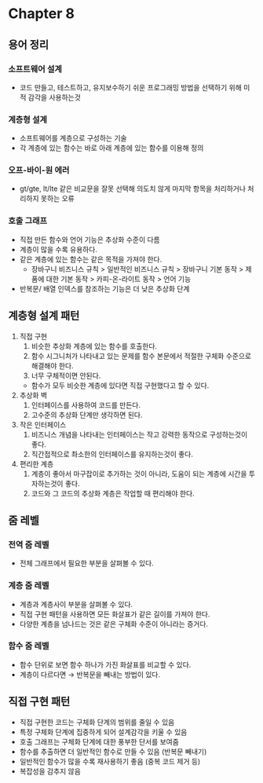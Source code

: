 # Chapter 8
## 용어 정리
### 소프트웨어 설계
- 코드 만들고, 테스트하고, 유지보수하기 쉬운 프로그래밍 방법을 선택하기 위해 미적 감각을 사용하는것

### 계층형 설계
- 소프트웨어를 계층으로 구성하는 기술
- 각 계층에 있는 함수는 바로 아래 계층에 있는 함수를 이용해 정의

### 오프-바이-원 에러

- gt/gte, lt/lte 같은 비교문을 잘못 선택해 의도치 않게 마지막 항목을 처리하거나 처리하지 못하는 오류

### 호출 그래프

- 직접 만든 함수와 언어 기능은 추상화 수준이 다름
- 계층이 많을 수록 유용하다.
- 같은 계층에 있는 함수는 같은 목적을 가져야 한다.
    - 장바구니 비즈니스 규칙 > 일반적인 비즈니스 규칙 > 장바구니 기본 동작 > 제품에 대한 기본 동작 > 카피-온-라이트 동작 > 언어 기능
- 반복문/ 배열 인덱스를 참조하는 기능은 더 낮은 추상화 단계


## 계층형 설계 패턴

1. 직접 구현
    1. 비슷한 추상화 계층에 있는 함수를 호출한다.
    2. 함수 시그니처가 나타내고 있는 문제를 함수 본문에서 적절한 구체화 수준으로 해결해야 한다.
    3. 너무 구체적이면 안된다.
    - 함수가 모두 비슷한 계층에 있다면 직접 구현했다고 할 수 있다.
2. 추상화 벽
    1. 인터페이스를 사용하여 코드를 만든다.
    2. 고수준의 추상화 단계만 생각하면 된다.
3. 작은 인터페이스
    1. 비즈니스 개념을 나타내는 인터페이스는 작고 강력한 동작으로 구성하는것이 좋다.
    2. 직간접적으로 촤소한의 인터페이스를 유지하는것이 좋다.
4. 편리한 계층
    1. 계층이 좋아서 마구잡이로 추가하는 것이 아니라, 도움이 되는 계층에 시간을 투자하는것이 좋다.
    2. 코드와 그 코드의 추상화 계층은 작업할 때 편리해야 한다.

## 줌 레벨

### 전역 줌 레벨

- 전체 그래프에서 필요한 부분을 살펴볼 수 있다.

### 계층 줌 레벨

- 계층과 계층사이 부분을 살펴볼 수 있다.
- 직접 구현 패턴을 사용하면 모든 화살표가 같은 길이를 가져야 한다.
- 다양한 계층을 넘나드는 것은 같은 구체화 수준이 아니라는 증거다.

### 함수 줌 레벨

- 함수 단위로 보면 함수 하나가 가진 화살표를 비교할 수 있다.
- 계층이 다르다면 → 반복문을 빼내는 방법이 있다.

## 직접 구현 패턴
- 직접 구현한 코드는 구체화 단계의 범위를 줄일 수 있음
- 특정 구체화 단계에 집중하게 되어 설계감각을 키울 수 있음
- 호출 그래프는 구체화 단계에 대한 풍부한 단서를 보여줌
- 함수를 추출하면 더 일반적인 함수로 만들 수 있음 (반복문 빼내기)
- 일반적인 함수가 많을 수록 재사용하기 좋음 (중복 코드 제거 등)
- 복잡성을 감추지 않음
